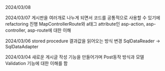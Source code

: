 2024/03/08

2024/03/07
게시판을 여러개로 나누게 되면서 코드를 공통적으로 사용할 수 있기에 refactoring 진행
MapControllerRoute와 a태그 attribute인 asp-action, asp-controller, asp-route에 대한 이해  

2024/03/06
stored procedure 결과값을 읽어오는 방식 변경 SqlDataReader -> SqlDataAdapter

2024/03/04
새로운 게시글 작성 기능을 만들어가며 Post동작 방식과 모델 Validation 기능에 대한 이해를 함

